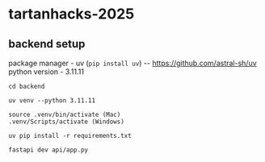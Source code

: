 # tartanhacks-2025

## backend setup

package manager - uv (`pip install uv`) -- https://github.com/astral-sh/uv 
python version - 3.11.11
```
cd backend

uv venv --python 3.11.11

source .venv/bin/activate (Mac)
.venv/Scripts/activate (Windows)

uv pip install -r requirements.txt

fastapi dev api/app.py
```